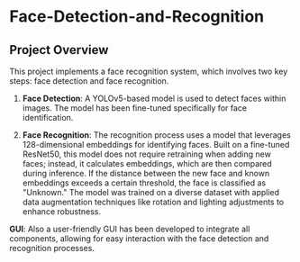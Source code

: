 # Face-Detection-and-Recognition

## Project Overview

This project implements a face recognition system, which involves two key steps: face detection and face recognition.

1. **Face Detection**: A YOLOv5-based model is used to detect faces within images. The model has been fine-tuned specifically for face identification.

2. **Face Recognition**: The recognition process uses a model that leverages 128-dimensional embeddings for identifying faces. Built on a fine-tuned ResNet50, this model does not require retraining when adding new faces; instead, it calculates embeddings, which are then compared during inference. If the distance between the new face and known embeddings exceeds a certain threshold, the face is classified as "Unknown." The model was trained on a diverse dataset with applied data augmentation techniques like rotation and lighting adjustments to enhance robustness.


**GUI**: Also a user-friendly GUI has been developed to integrate all components, allowing for easy interaction with the face detection and recognition processes.

